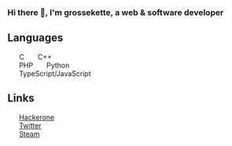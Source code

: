### Hi there 👋, I'm grossekette, a web & software developer

## Languages
&nbsp;&nbsp;&nbsp;&nbsp;&nbsp;&nbsp;C
&nbsp;&nbsp;&nbsp;&nbsp;&nbsp;&nbsp;C++  
&nbsp;&nbsp;&nbsp;&nbsp;&nbsp;&nbsp;PHP
&nbsp;&nbsp;&nbsp;&nbsp;&nbsp;&nbsp;Python  
&nbsp;&nbsp;&nbsp;&nbsp;&nbsp;&nbsp;TypeScript/JavaScript
<br>

## Links
&nbsp;&nbsp;&nbsp;&nbsp;&nbsp;&nbsp;[Hackerone](https://hackerone.com/raxor33)  
&nbsp;&nbsp;&nbsp;&nbsp;&nbsp;&nbsp;[Twitter](https://twitter.com/theyhateraxor33)  
&nbsp;&nbsp;&nbsp;&nbsp;&nbsp;&nbsp;[Steam](https://steamcommunity.com/id/grossekette)  
